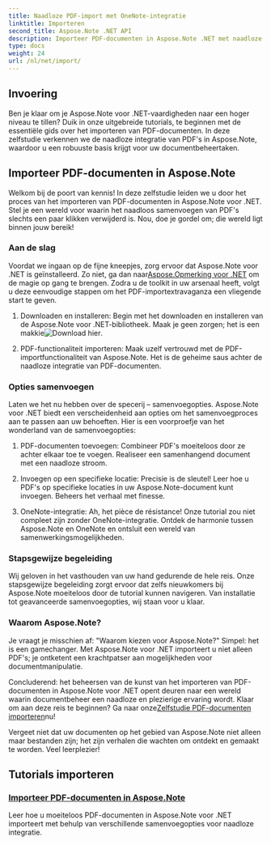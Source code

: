 ```yaml
---
title: Naadloze PDF-import met OneNote-integratie
linktitle: Importeren
second_title: Aspose.Note .NET API
description: Importeer PDF-documenten in Aspose.Note .NET met naadloze integratie met behulp van verschillende samenvoegopties. Leer met stapsgewijze zelfstudies, inclusief OneNote-integratie.
type: docs
weight: 24
url: /nl/net/import/
---
```


## Invoering

Ben je klaar om je Aspose.Note voor .NET-vaardigheden naar een hoger niveau te tillen? Duik in onze uitgebreide tutorials, te beginnen met de essentiële gids over het importeren van PDF-documenten. In deze zelfstudie verkennen we de naadloze integratie van PDF's in Aspose.Note, waardoor u een robuuste basis krijgt voor uw documentbeheertaken.

## Importeer PDF-documenten in Aspose.Note

Welkom bij de poort van kennis! In deze zelfstudie leiden we u door het proces van het importeren van PDF-documenten in Aspose.Note voor .NET. Stel je een wereld voor waarin het naadloos samenvoegen van PDF's slechts een paar klikken verwijderd is. Nou, doe je gordel om; die wereld ligt binnen jouw bereik!

### Aan de slag

 Voordat we ingaan op de fijne kneepjes, zorg ervoor dat Aspose.Note voor .NET is geïnstalleerd. Zo niet, ga dan naar[Aspose.Opmerking voor .NET](https://products.aspose.com/note/net) om de magie op gang te brengen. Zodra u de toolkit in uw arsenaal heeft, volgt u deze eenvoudige stappen om het PDF-importextravaganza een vliegende start te geven.

1. Downloaden en installeren: Begin met het downloaden en installeren van de Aspose.Note voor .NET-bibliotheek. Maak je geen zorgen; het is een makkie![Download hier](https://downloads.aspose.com/note/net).

2. PDF-functionaliteit importeren: Maak uzelf vertrouwd met de PDF-importfunctionaliteit van Aspose.Note. Het is de geheime saus achter de naadloze integratie van PDF-documenten.

### Opties samenvoegen

Laten we het nu hebben over de specerij – samenvoegopties. Aspose.Note voor .NET biedt een verscheidenheid aan opties om het samenvoegproces aan te passen aan uw behoeften. Hier is een voorproefje van het wonderland van de samenvoegopties:

1. PDF-documenten toevoegen: Combineer PDF's moeiteloos door ze achter elkaar toe te voegen. Realiseer een samenhangend document met een naadloze stroom.

2. Invoegen op een specifieke locatie: Precisie is de sleutel! Leer hoe u PDF's op specifieke locaties in uw Aspose.Note-document kunt invoegen. Beheers het verhaal met finesse.

3. OneNote-integratie: Ah, het pièce de résistance! Onze tutorial zou niet compleet zijn zonder OneNote-integratie. Ontdek de harmonie tussen Aspose.Note en OneNote en ontsluit een wereld van samenwerkingsmogelijkheden.

### Stapsgewijze begeleiding

Wij geloven in het vasthouden van uw hand gedurende de hele reis. Onze stapsgewijze begeleiding zorgt ervoor dat zelfs nieuwkomers bij Aspose.Note moeiteloos door de tutorial kunnen navigeren. Van installatie tot geavanceerde samenvoegopties, wij staan voor u klaar.

### Waarom Aspose.Note?

Je vraagt je misschien af: "Waarom kiezen voor Aspose.Note?" Simpel: het is een gamechanger. Met Aspose.Note voor .NET importeert u niet alleen PDF's; je ontketent een krachtpatser aan mogelijkheden voor documentmanipulatie.

 Concluderend: het beheersen van de kunst van het importeren van PDF-documenten in Aspose.Note voor .NET opent deuren naar een wereld waarin documentbeheer een naadloze en plezierige ervaring wordt. Klaar om aan deze reis te beginnen? Ga naar onze[Zelfstudie PDF-documenten importeren](./import-pdf-documents/)nu!

Vergeet niet dat uw documenten op het gebied van Aspose.Note niet alleen maar bestanden zijn; het zijn verhalen die wachten om ontdekt en gemaakt te worden. Veel leerplezier!
## Tutorials importeren
### [Importeer PDF-documenten in Aspose.Note](./import-pdf-documents/)
Leer hoe u moeiteloos PDF-documenten in Aspose.Note voor .NET importeert met behulp van verschillende samenvoegopties voor naadloze integratie.